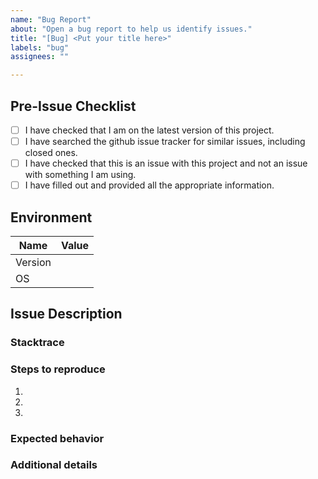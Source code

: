 ```yaml
---
name: "Bug Report"
about: "Open a bug report to help us identify issues."
title: "[Bug] <Put your title here>"
labels: "bug"
assignees: ""

---
```


<!--
##############################################################################
## WARNING!                                                                 ##
## IGNORING THE FOLLOWING TEMPLATE WILL RESULT IN YOUR ISSUE BEING CLOSED   ##
##############################################################################
-->

## Pre-Issue Checklist

<!--
    You must put an x in all the boxes you have completed. (Like this: [x])
-->

- [ ] I have checked that I am on the latest version of this project.
- [ ] I have searched the github issue tracker for similar issues, including
closed ones.
- [ ] I have checked that this is an issue with this project and not an issue with something I am using.
- [ ] I have filled out and provided all the appropriate information.

## Environment

<!-- You can fill out the different items by putting the correct value beside each cell. -->

| Name                         | Value |
|------------------------------|-------|
| Version                      | <!-- Put your version here. (remove the comment) -->
| OS                           | <!-- Put your OS here. (remove the comment) -->

## Issue Description

<!--
    Put a quick description of the issue here.
    Example: 'When entering this command `foo bar`, the app is not responding.', etc.
-->

### Stacktrace

<!--
    Put the stacktrace here
-->

### Steps to reproduce

<!--
    Describe what you were doing when this happened.
    Make sure to include ALL information. Including anything you were doing before that may have caused it.
-->

1. <!-- Put step #1 here. -->
2. <!-- Put step #2 here. -->
3. <!-- etc.              -->

### Expected behavior

<!-- Describe what you think *should* happen here: -->

### Additional details

<!-- Any other information you think should be added -->
